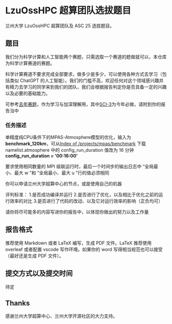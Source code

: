 # LzuOssHPC 超算团队选拔题目

兰州大学 LzuOssHPC 超算团队及 ASC 25 选拔题目。


## 题目

我们分为科学计算和人工智能两个赛题，只需选取一个赛道的题做就可以，本仓库为科学计算赛道的赛题。

科学计算赛道不要求完成全部要求，做多少是多少，可以使用各种方式去学习（包括类似 ChatGPT 的人工智能）。我们的门槛不高，欢迎任何对这个领域感兴趣并有精力去学习的同学来到我们的团队，我们会根据报告判定你是否具备一定的兴趣以及必要的基础能力。

可参考[去年赛题](https://github.com/royenheart/LzuOssHPC-2023/)，作为学习与加深理解用，其中[SCI-3](https://github.com/royenheart/LzuOssHPC-2023/blob/main/problem-sets/sci-3.md)为今年必做，请附到你的报告当中

### 任务描述
单精度纯CPU条件下的MPAS-Atmosphere模型的优化，输入为**benchmark_120km**，可从[Index of /projects/mpas/benchmark](https://www2.mmm.ucar.edu/projects/mpas/benchmark/) 下载
namelist.atmosphere 中的 config_run_duration 值改为 16 分钟
**config_run_duration = '00:16:00'**

要求使用相同数量的 MPI 级联运行时，最后一个时间步的输出日志中 “全局最小、最大 w ”和 “全局最小、最大 u ”行的值必须相同

你可以申请兰州大学超算中心的节点，或是使用自己的机器

评判标准：
1.是否成功编译并运行
2.是否进行了优化，以及相比于优化之前的运行效率的对比
3.是否进行了代码的改动、以及它对运行效率的影响（正负均可）

请你将尽可能多的内容写进你的报告中，以体现你做出的努力以及工作量

## 报告格式

推荐使用 Markdown 或者 LaTeX 编写，生成 PDF 文件。LaTeX 推荐使用 overleaf 或者配置 vscode 写作环境。如果你的 word 写得相当规范也可以接受（最好还是生成 PDF 文件）。

## 提交方式以及提交时间
待定

## Thanks

感谢兰州大学超算中心、兰州大学开源社区的大力支持。
